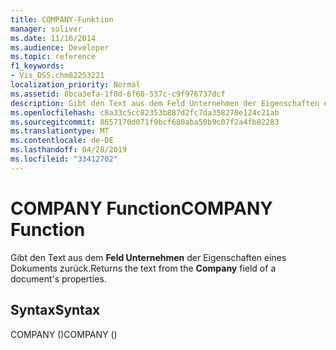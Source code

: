 ```yaml
---
title: COMPANY-Funktion
manager: soliver
ms.date: 11/16/2014
ms.audience: Developer
ms.topic: reference
f1_keywords:
- Vis_DSS.chm82253221
localization_priority: Normal
ms.assetid: 8bca3efa-1f0d-6f60-537c-c9f976737dcf
description: Gibt den Text aus dem Feld Unternehmen der Eigenschaften eines Dokuments zurück.
ms.openlocfilehash: c8a33c5cc82353b887d2fc7da358270e124c21ab
ms.sourcegitcommit: 8657170d071f9bcf680aba50b9c07f2a4fb82283
ms.translationtype: MT
ms.contentlocale: de-DE
ms.lasthandoff: 04/28/2019
ms.locfileid: "33412702"
---
```

# <a name="company-function"></a><span data-ttu-id="5cdf3-103">COMPANY Function</span><span class="sxs-lookup"><span data-stu-id="5cdf3-103">COMPANY Function</span></span>

<span data-ttu-id="5cdf3-104">Gibt den Text aus dem **Feld Unternehmen** der Eigenschaften eines Dokuments zurück.</span><span class="sxs-lookup"><span data-stu-id="5cdf3-104">Returns the text from the **Company** field of a document's properties.</span></span> 
  
## <a name="syntax"></a><span data-ttu-id="5cdf3-105">Syntax</span><span class="sxs-lookup"><span data-stu-id="5cdf3-105">Syntax</span></span>

<span data-ttu-id="5cdf3-106">COMPANY ()</span><span class="sxs-lookup"><span data-stu-id="5cdf3-106">COMPANY ()</span></span>
  

